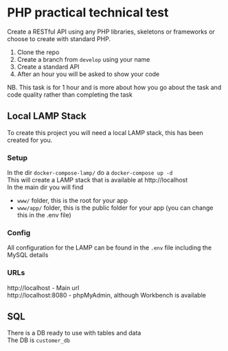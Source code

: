 # PHP practical technical test   
Create a RESTful API using any PHP libraries, skeletons or frameworks or choose to create with standard PHP.  
1. Clone the repo
1. Create a branch from `develop` using your name
1. Create a standard API
1. After an hour you will be asked to show your code

NB. This task is for 1 hour and is more about how you go about the task and code quality rather than completing the task

## Local LAMP Stack    
To create this project you will need a local LAMP stack, this has been created for you.  

### Setup   
In the dir `docker-compose-lamp/` do a `docker-compose up -d`  
This will create a LAMP stack that is available at http://localhost   
In the main dir you will find 
  - `www/` folder, this is the root for your app   
  - `www/app/` folder, this is the public folder for your app (you can change this in the .env file)   

### Config   
All configuration for the LAMP can be found in the `.env` file including the MySQL details   

### URLs   
http://localhost - Main url  
http://localhost:8080 - phpMyAdmin, although Workbench is available   

## SQL   
There is a DB ready to use with tables and data   
The DB is `customer_db`   

